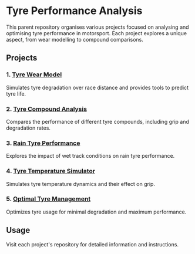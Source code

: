 # Tyre Performance Analysis

This parent repository organises various projects focused on analysing and optimising tyre performance in motorsport. Each project explores a unique aspect, from wear modelling to compound comparisons.

## Projects

### 1. [Tyre Wear Model](#)
Simulates tyre degradation over race distance and provides tools to predict tyre life.

### 2. [Tyre Compound Analysis](#)
Compares the performance of different tyre compounds, including grip and degradation rates.

### 3. [Rain Tyre Performance](#)
Explores the impact of wet track conditions on rain tyre performance.

### 4. [Tyre Temperature Simulator](#)
Simulates tyre temperature dynamics and their effect on grip.

### 5. [Optimal Tyre Management](#)
Optimizes tyre usage for minimal degradation and maximum performance.

## Usage

Visit each project's repository for detailed information and instructions.
